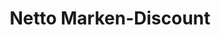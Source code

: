 ---
title: "Netto Marken-Discount"
url: /bad-lippspringe/netto-marken-discount/
shop: Supermarkt
---